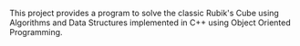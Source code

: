 This project provides a program to solve the classic Rubik's Cube using Algorithms and Data Structures implemented in C++ using Object Oriented Programming.
